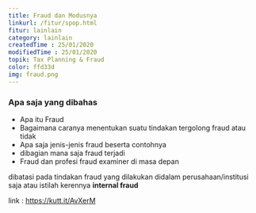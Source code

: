 ```yaml
---
title: Fraud dan Modusnya
linkurl: /fitur/spop.html
fitur: lainlain
category: lainlain
createdTime : 25/01/2020
modifiedTime : 25/01/2020
topik: Tax Planning & Fraud
color: ffd33d
img: fraud.png
---
```

### Apa saja yang dibahas
- Apa itu Fraud
- Bagaimana caranya menentukan suatu tindakan tergolong fraud atau tidak
- Apa saja jenis-jenis fraud beserta contohnya
- dibagian mana saja fraud terjadi
- Fraud dan profesi fraud examiner di masa depan

dibatasi pada tindakan fraud yang dilakukan didalam perusahaan/institusi saja atau istilah kerennya __internal fraud__

link : https://kutt.it/AvXerM
